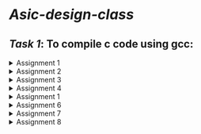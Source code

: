 # *Asic-design-class*
## *Task 1*: To compile c code using gcc:

<details>
<summary> Assignment 1</summary>
<br>

  A c program to calculate the sum of n number was written and was compiled with gcc with the following command:
  
    `gcc -o sum1ton sum1ton.c`

![Screenshot 2024-07-17 160519](https://github.com/user-attachments/assets/f78e0c67-dc60-4f7a-a147-65d616c36c90)

After that `./sum1ton.o ` command was used to print the output.



![Screenshot 2024-07-29 204414](https://github.com/user-attachments/assets/055ac52b-72ba-4a90-a241-1e2400c940c5)

</details>

<details>
<summary> Assignment 2</summary>
<br>
## *Task 2*: To compile the same c code using RiscV gcc:
  The same c program was then compiled using RiscV gcc with the following command:
  
    `riscv64-unknown-elf-gcc -O1 -mabi=lp64 -march=rv64i -o sum1ton.o sum1ton.c`

  After that, the following command is used to dump the assembly code in terminal:
  
  `riscv64-unknown-elf-objdump -d sum1ton.o | less` 

  
  
![Asic_Design_Task2](https://github.com/user-attachments/assets/1ec2ac62-58e8-4abd-bfac-4732a1a72a64)

</details>


<details>
<summary> Assignment 3</summary>
<br>
## *Task 3*: To run the RISCV executable created above using the riscV compiler in O1 and Ofast modes.

The same c program that was created above and compiled usingt the RISCV complier was run using the following command :

`spike pk sum1ton.o`

The output is shown below:

![Screenshot 2024-07-29 205712](https://github.com/user-attachments/assets/33c4f8d1-a419-473d-b1d9-25a6e2dbb978)


The same c program was then compiled using Ofast argument and the executable was run using spike command, as shown below:

![Screenshot 2024-07-29 205427](https://github.com/user-attachments/assets/c193a29e-845d-4270-b8ca-80fbd9060bec)


</details>

<details>
<summary> Assignment 4</summary>
<br>
## *Task 4*: To debug each line of the main and check its validity by manually comparing the output of that instruction and the value stored in the register used to store the value of that particular instruction.

The debugging includes these steps:

### Step 1: To run the riscV executable file the following command was used:

`spike pk sum1ton.o`

### Step 2: To verify whether gcc output and riscV output are same.

### Step 3: To the debugging mode of that file using the following command:

`spike -d pk sum1ton.o`

### Step 4: Then we get the program counter to point to the first line of the main function using this command :

`until pc 0 "address of first instruction" `

The address of the first instruction of main can be looked in objdump file as shown below, which in this case is 10184.


![Screenshot 2024-07-21 152915](https://github.com/user-attachments/assets/590019f9-339e-4337-8a4b-6556b00b1cbc)



Step 5: After that we use the `reg 0 'name of the register' ` command to check the current value stored in that register and compare it to the theoritcally calculated value.

For example : In the below snapshot the value of register A0 after the modification in the program should be = 0x21100   which is same as the value calculated by the instruction.

![Screenshot 2024-07-21 152830](https://github.com/user-attachments/assets/7eb3897e-b43d-496c-80c1-05d10424456d)

</details>

<details>
<summary> Assignment 1</summary>
<br>
## *Task 5:*
To sort and organise a set of given instructions into their respective format type:

The Risc V instrucition are classified into the following types depending upon their architectures:

![Screenshot 2024-07-29 210135](https://github.com/user-attachments/assets/140a75b9-640b-4507-bfd2-62718c59fd3f)



| Assembly Instruction | Instruction format |
|----------------------|----------------------------|
| ADD r5, r6, r7       | R                          |
| SUB r7, r5, r6       | R                          |
| AND r6, r5, r7       | R                          |
| OR r8, r6, r5        | R                          |
| XOR r8, r5, r4       | R                          |
| SLT r10, r2, r4      | R                          |
| ADDI r12, r3, 5      | I                          |
| SW r3, r1, 4         | S                          |
| SRL r16, r11, r2     | R                          |
| BNE r0, r1, 20       | B                          |
| BEQ r0, r0, 15       | B                          |
| LW r13, r11, 2       | I                          |
| SLL r15, r11, r2     | R                          |

The corresponding RISCV ISA fo the above instructions is shown in the table below:


| Assembly Instruction | Hexadecimal Representation |
|----------------------|----------------------------|
| ADD r5, r6, r7       | 0x00D302B3                 |
| SUB r7, r5, r6       | 0x40B383B3                 |
| AND r6, r5, r7       | 0x00F2B333                 |
| OR r8, r6, r5        | 0x00D322B3                 |
| XOR r8, r5, r4       | 0x00C292B3                 |
| SLT r10, r2, r4      | 0x004122B3                 |
| ADDI r12, r3, 5      | 0x00518293                 |
| SW r3, r1, 4         | 0x00312023                 |
| SRL r16, r11, r2     | 0x002585B3                 |
| BNE r0, r1, 20       | 0x00112163                 |
| BEQ r0, r0, 15       | 0x000003E3                 |
| LW r13, r11, 2       | 0x002585B3                 |
| SLL r15, r11, r2     | 0x000259B3                 |

</details>

<details>
<summary> Assignment 6</summary>
<br>
## *Task 6:* The task is to run some assembly instructions using a given verilog code for a riscV processor.

There is some variations in the ISA followed by RISCV and the hardcoded ISA for the below given instrucions. The differences are shown in the table below:

|Operation	     |Standard RISCV ISA	|Hardcoded ISA |
|----------------|--------------------|--------------|
|ADD R6, R2, R1	 |32'h00110333	      |32'h02208300  |
|SUB R7, R1, R2	 |32'h402083b3	      |32'h02209380  |
|AND R8, R1, R3	 |32'h0030f433	      |32'h0230a400  |
|OR R9, R2, R5	 |32'h005164b3	      |32'h02513480  |
|XOR R10, R1, R4 |32'h0040c533	      |32'h0240c500  |
|SLT R1, R2, R4	 |32'h0045a0b3	      |32'h02415580  |
|ADDI R12, R4, 5 |32'h004120b3	      |32'h00520600  |
|BEQ R0, R0, 15	 |32'h00000f63	      |32'h00f00002  |
|SW R3, R1, 2	   |32'h0030a123	      |32'h00209181  |
|LW R13, R1, 2	 |32'h0020a683	      |32'h00208681  |
|SRL R16, R14, R2|32'h0030a123	      |32'h00271803  |
|SLL R15, R1, R2 |32'h002097b3	      |32'h00208783  |

The following commands were used to run the verilog code:

`iverilog -o Test_code Test_code.v Test_code_tb.b`


`./Test_code`

The above commands run the verilog code in which the above mentioned instructions are hardcoded and the output vectors are dumped into a file with .vcd extension.

The verilog code was edited to process the above commands as shown below:

![Screenshot 2024-07-29 203739](https://github.com/user-attachments/assets/3d5100cb-ef54-43dd-94a0-2cb31629d040)



In order to plot the wave we use the gtkwave software with the following command:
`iiitb_rv32.vcd`

The output of each instruction is shown in the images below:

# **Note : We can notice some discrepency the above two images as the verilog code availabe is not designed in agreement to the ISA used to by us in the first program.**

```ADD r5, r6, r7```

The waveform for the above command using the provided verilog code is given below:
![Screenshot 2024-07-28 184830](https://github.com/user-attachments/assets/a1281f18-4ded-402e-9558-632fb2b14d12)


The waveform for the hardcoded command present in the code is given below:


![Screenshot 2024-07-24 134229](https://github.com/user-attachments/assets/0b4f832c-e13e-4b8c-8531-a7def4689610)



```SUB r7, r5, r6	```

The waveform for the above command using the provided verilog code is given below:

![Screenshot 2024-07-28 184853](https://github.com/user-attachments/assets/f2e4b21b-2812-46ec-8de9-6c83816dd82a)




The waveform for the hardcoded command present in the code is given below:


![Screenshot 2024-07-24 134655](https://github.com/user-attachments/assets/cf028489-8cb2-463c-b206-3a5498551384)


```AND r6, r5, r7```

The waveformk for the above command using the provided verilog code is given below:

![Screenshot 2024-07-28 184922](https://github.com/user-attachments/assets/6e581217-412d-48fc-8894-4aa621d07733)


The waveform for the hardcoded command is given below:

![Screenshot 2024-07-24 134711](https://github.com/user-attachments/assets/b73d7c4b-994c-4bca-88af-d9641f4e3ff8)

```OR r8, r6, r5```
The waveform for the above command using the provided verilog code is given below:


![Screenshot 2024-07-27 210534](https://github.com/user-attachments/assets/b0e8e892-e2da-4087-8994-ae67e21256fa)

The waveform for the hardcoded command is given below:

![Screenshot 2024-07-24 134728](https://github.com/user-attachments/assets/437b2dd2-c29b-4fcb-b9e0-d501fc005695)


```XOR r8, r5, r4```

The wave form for the above command is shown below:

![Screenshot 2024-07-27 210612](https://github.com/user-attachments/assets/8c42e1a7-b6e1-44e9-a0ae-1e869a8ce1ba)

The waveform for the harcoded instruction is given below:


![Screenshot 2024-07-24 134742](https://github.com/user-attachments/assets/9844c7e7-48ac-4aa6-8fe4-3e0629e2befc)


```SLT r10, r2, r4```

The waveform for the above code is shown below:

![Screenshot 2024-07-27 210613](https://github.com/user-attachments/assets/3b7912b3-14af-48c1-81ca-83d70212b2e3)

The waveform for the hardcoded instruction is given below:


![Screenshot 2024-07-24 134756](https://github.com/user-attachments/assets/94bae452-5fea-4ee7-9f04-7d99e9b13ce0)




```ADDI r12, r3, 5```
The waveform for the above instruction is given below:

![Screenshot 2024-07-27 210833](https://github.com/user-attachments/assets/646d4b83-c4ef-4420-8f14-f2e352f6f2ff)

The waveform for the hardcoded instruction is shown below:

![Screenshot 2024-07-24 134835](https://github.com/user-attachments/assets/4f271e06-7fc9-45e5-9148-a7d45a050dcf)


```SW r3, r1, 4```

The waveform for the above code is given below:


![Screenshot 2024-07-27 210847](https://github.com/user-attachments/assets/df3689dd-55d3-4695-a8e1-7850bf42950d)

The waveform for the hardcoded instruction is shown below:

![Screenshot 2024-07-24 135001](https://github.com/user-attachments/assets/07bc87a7-400e-46c3-bb35-adc69dc8c95c)




```SRL r16, r11, r2```

The waveform for the above code is given below:

![Screenshot 2024-07-27 210916](https://github.com/user-attachments/assets/30353054-7224-4891-82be-1dd08e1a2be6)

The waveform for the hardcoded instruction is shown below:

![Screenshot 2024-07-24 134916](https://github.com/user-attachments/assets/03488efd-20e2-4923-aff9-54002b53f7ea)




```BNE r0, r1, 20```


The waveform for the above code is given below:

![Screenshot 2024-07-27 210942](https://github.com/user-attachments/assets/805253cd-aa5d-44f9-81b0-f9067f9af6db)


The waveform for the hardcoded instruction is given below:

![Screenshot 2024-07-24 134938](https://github.com/user-attachments/assets/761978e0-af5e-4984-840b-368d3a13d7f0)



```BEQ r0, r0, 15```

The waveform for the above code is given below:

![Screenshot 2024-07-27 211010](https://github.com/user-attachments/assets/015f16dc-6ae9-4f19-8c18-7f9b3f4fd522)






```LW r13, r11, 2```

The waveform for the above code is given below:

![Screenshot 2024-07-28 190449](https://github.com/user-attachments/assets/fd9a0283-ef1e-4bd6-93bd-acbcbeb88e50)

```SLL r15, r11, r2 ```
# Note: This command was not executed because the verilog code did not had enough memory spaces for this command and the compiler showed this output of ignoring the last memory register.

![image](https://github.com/user-attachments/assets/1a3b0aeb-f598-4231-ace4-40cf6bcb9fc1)

</details>

<details>
<summary> Assignment 7</summary>
<br>
## *Task 7:* The task is to write an Application in C, compile it with gcc and Risc-v gcc

**Application** : To perform convolution operation on an Image matrix with a blurring Kernel ( Image processing Application).

**Step 1** : The program to perform the applicaiton is shown below :


![Screenshot 2024-08-13 193642](https://github.com/user-attachments/assets/5be84c74-2714-4217-9098-14f6b92a3381)

**Step 2** : The program then compiled with the gcc is shown below:


![Screenshot 2024-08-13 193930](https://github.com/user-attachments/assets/c7ac3ecd-7c53-424c-9674-97b868e0a7a6)


**Step 3** : The program compiled with Risc-V gcc and run using "Spike command " is shown below:


![Screenshot 2024-08-13 190811](https://github.com/user-attachments/assets/f8fdbf63-6f53-46bd-90fa-91122478e5cc)

**Step 4 :** The Program was then run into the debugger mode as done previously is shown below:


![Screenshot 2024-08-13 191158](https://github.com/user-attachments/assets/c656cc2b-a490-47e6-8c54-244d5c31cdd7)


![Screenshot 2024-08-13 191653](https://github.com/user-attachments/assets/7b3f91d2-a7b0-428c-89d4-5b88c8011218)

</details>

<details>
<summary> Assignment 8</summary>
<br>


</details>


